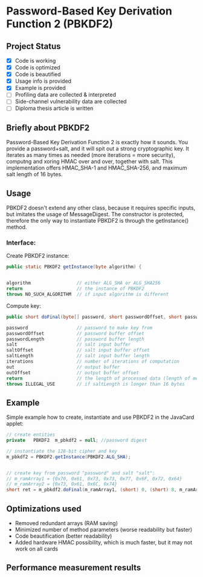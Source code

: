 # Password-Based Key Derivation Function 2 (PBKDF2)

## Project Status
- [x] Code is working
- [x] Code is optimized
- [x] Code is beautified
- [x] Usage info is provided
- [x] Example is provided
- [ ] Profiling data are collected & interpreted
- [ ] Side-channel vulnerability data are collected
- [ ] Diploma thesis article is written

## Briefly about PBKDF2
Password-Based Key Derivation Function 2 is exactly how it sounds. You provide a password+salt, and it will spit out a strong cryptographic key.
It iterates as many times as needed (more iterations = more security), computng and xoring HMAC over and over, together with salt.
This implementation offers HMAC_SHA-1 and HMAC_SHA-256, and maximum salt length of 16 bytes.

## Usage
PBKDF2 doesn't extend any other class, because it requires specific inputs, but imitates the usage of MessageDigest.
The constructor is protected, therefore the only way to instantiate PBKDF2 is through the getInstance() method.
### Interface:
Create PBKDF2 instance:
````java
public static PBKDF2 getInstance(byte algorithm) {


algorithm                 // either ALG_SHA or ALG_SHA256
return                    // the instance of PBKDF2
throws NO_SUCH_ALGORITHM  // if input algorithm is different
````
Compute key:
````java
public short doFinal(byte[] password, short passwordOffset, short passwordLength, byte[] salt, short saltOffset, short saltLength, short iterations, byte[] out, short outOffset)

password                  // password to make key from
passwordOffset            // password buffer offset
passwordLength            // password buffer length
salt                      // salt input buffer
saltOffset                // salt input buffer offset
saltLength                // salt input buffer length
iterations                // number of iterations of computation
out                       // output buffer
outOffset                 // output buffer offset
return                    // the length of processed data (length of mesageDigest; 20 for SHA-1, 32 for SHA-256)
throws ILLEGAL_USE        // if saltLength is longer than 16 bytes
````

## Example
Simple example how to create, instantiate and use PBKDF2 in the JavaCard applet:
```` java
// create entities
private   PBKDF2  m_pbkdf2 = null; //password digest

// instantiate the 128-bit cipher and key
m_pbkdf2 = PBKDF2.getInstance(PBKDF2.ALG_SHA);


// create key from password "password" and salt "salt": 
// m_ramArray1 = {0x70, 0x61, 0x73, 0x73, 0x77, 0x6F, 0x72, 0x64}
// m_ramArray2 = {0x73, 0x61, 0x6C, 0x74}
short ret = m_pbkdf2.doFinal(m_ramArray1, (short) 0, (short) 8, m_ramArray2, (short) 0, (short) 4, (short) 1, m_ramArray3, (short) 0);
````

## Optimizations used
* Removed redundant arrays (RAM saving)
* Minimized number of method parameters (worse readability but faster)
* Code beautification (better readability)
* Added hardware HMAC possibility, which is much faster, but it may not work on all cards

## Performance measurement results
